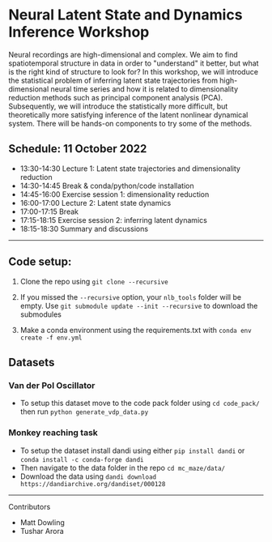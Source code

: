 # Neural Latent State and Dynamics Inference Workshop

Neural recordings are high-dimensional and complex.
 We aim to find spatiotemporal structure in data in order to "understand" it better, but what is the right kind of structure to look for?
In this workshop, we will introduce the statistical problem of inferring latent state trajectories from high-dimensional neural time series and how it is related to dimensionality reduction methods such as principal component analysis (PCA).
Subsequently, we will introduce the statistically more difficult, but theoretically more satisfying inference of the latent nonlinear dynamical system.
There will be hands-on components to try some of the methods.

## Schedule: 11 October 2022

 - 13:30-14:30 Lecture 1: Latent state trajectories and dimensionality reduction
 - 14:30-14:45 Break & conda/python/code installation
 - 14:45-16:00 Exercise session 1: dimensionality reduction
 - 16:00-17:00 Lecture 2: Latent state dynamics
 - 17:00-17:15 Break
 - 17:15-18:15 Exercise session 2: inferring latent dynamics
 - 18:15-18:30 Summary and discussions

---
## Code setup:

1. Clone the repo using `git clone --recursive`

1. If you missed the `--recursive` option, your `nlb_tools` folder will be empty. Use `git submodule update --init --recursive` to download the submodules

1. Make a conda environment using the requirements.txt with 
    `conda env create -f env.yml`

## Datasets
### Van der Pol Oscillator

  - To setup this dataset move to the code pack folder using `cd code_pack/` then run `python generate_vdp_data.py`

### Monkey reaching task

  - To setup the dataset install dandi using either `pip install dandi` or `conda install -c conda-forge dandi`
  - Then navigate to the data folder in the repo `cd mc_maze/data/`
  - Download the data using `dandi download https://dandiarchive.org/dandiset/000128`

---
Contributors

 - Matt Dowling
 - Tushar Arora
